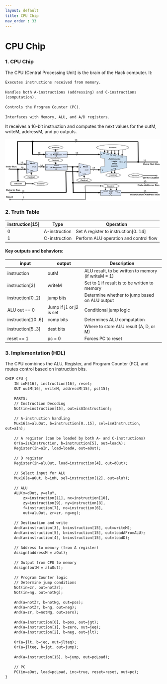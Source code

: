 ```yaml
---
layout: default
title: CPU Chip
nav_order : 33
---
```


# CPU Chip

### 1. CPU Chip

The CPU (Central Processing Unit) is the brain of the Hack computer. It:

    Executes instructions received from memory.

    Handles both A-instructions (addressing) and C-instructions (computation).

    Controls the Program Counter (PC).

    Interfaces with Memory, ALU, and A/D registers.

It receives a 16-bit instruction and computes the next values for the outM, writeM, addressM, and pc outputs.

<img src="\images\cpu.png" width="500" height="200px"/>


### 2. Truth Table

| instruction[15] | Type         | Operation                                     |
|------------------|--------------|-----------------------------------------------|
| 0                | A-instruction| Set A register to instruction[0..14]          |
| 1                | C-instruction| Perform ALU operation and control flow        |

#### Key outputs and behaviors:

| input              | output                 | Description                                              |
|--------------------|------------------------|----------------------------------------------------------|
| instruction        | outM                   | ALU result, to be written to memory (if writeM = 1)     |
| instruction[3]     | writeM                 | Set to 1 if result is to be written to memory            |
| instruction[0..2]  | jump bits              | Determine whether to jump based on ALU output            |
| ALU out == 0       | Jump if j1 or j2 is set| Conditional jump logic                                   |
| instruction[10..6] | comp bits              | Determines ALU computation                               |
| instruction[5..3]  | dest bits              | Where to store ALU result (A, D, or M)                   |
| reset == 1         | pc = 0                 | Forces PC to reset                                       |

### 3. Implementation (HDL)

The CPU combines the ALU, Register, and Program Counter (PC), and routes control based on instruction bits.

```hdl
CHIP CPU {
    IN inM[16], instruction[16], reset;
    OUT outM[16], writeM, addressM[15], pc[15];

    PARTS:
    // Instruction Decoding
    Not(in=instruction[15], out=isAInstruction);

    // A-instruction handling
    Mux16(a=aluOut, b=instruction[0..15], sel=isAInstruction, out=aIn);

    // A register (can be loaded by both A- and C-instructions)
    Or(a=isAInstruction, b=instruction[5], out=loadA);
    Register(in=aIn, load=loadA, out=aOut);

    // D register
    Register(in=aluOut, load=instruction[4], out=dOut);

    // Select input for ALU
    Mux16(a=aOut, b=inM, sel=instruction[12], out=aluY);

    // ALU
    ALU(x=dOut, y=aluY,
        zx=instruction[11], nx=instruction[10],
        zy=instruction[9], ny=instruction[8],
        f=instruction[7], no=instruction[6],
        out=aluOut, zr=zr, ng=ng);

    // Destination and write
    And(a=instruction[3], b=instruction[15], out=writeM);
    And(a=instruction[5], b=instruction[15], out=loadAFromALU);
    And(a=instruction[4], b=instruction[15], out=loadD);

    // Address to memory (from A register)
    Assign(addressM = aOut);

    // Output from CPU to memory
    Assign(outM = aluOut);

    // Program Counter logic
    // Determine jump conditions
    Not(in=zr, out=notZr);
    Not(in=ng, out=notNg);

    And(a=notZr, b=notNg, out=pos);
    And(a=notZr, b=ng, out=neg);
    And(a=zr, b=notNg, out=zero);

    And(a=instruction[0], b=pos, out=jgt);
    And(a=instruction[1], b=zero, out=jeq);
    And(a=instruction[2], b=neg, out=jlt);

    Or(a=jlt, b=jeq, out=jlteq);
    Or(a=jlteq, b=jgt, out=jump);

    And(a=instruction[15], b=jump, out=pcLoad);

    // PC
    PC(in=aOut, load=pcLoad, inc=true, reset=reset, out=pc);
}

 ```